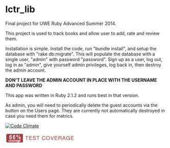 lctr_lib
========

Final project for UWE Ruby Advanced Summer 2014.

This project is used to track books and allow user to add, rate and review them.  

Installation is simple.  Install the code, run "bundle install", and setup the database with "rake db:migrate".  This will populate the database with a single user, "admin" with password "password".  Sign up as a user, log out, log in as "admin", give yourself admin privileges, log back in, then destroy the admin account.

**DON'T LEAVE THE ADMIN ACCOUNT IN PLACE WITH THE USERNAME AND PASSWORD**

This app was written in Ruby 2.1.2 and runs best in that version.

As admin, you will need to periodically delete the guest accounts via the button on the Users page.  They are currently not automatically destroyed in case you need them for metrics.

[![Code Climate](https://codeclimate.com/github/drlctr/lctr_lib/badges/gpa.svg)](https://codeclimate.com/github/drlctr/lctr_lib)

![Coverage Status](https://github.com/drlctr/lctr_lib/blob/master/coverage/coverage-badge.png)

